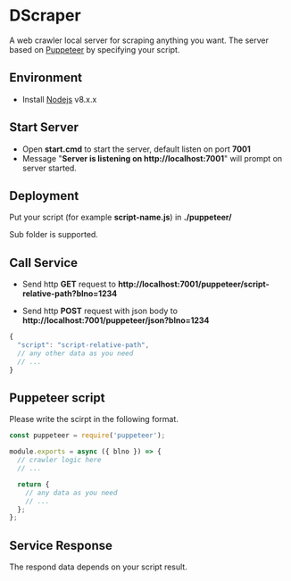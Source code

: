 # DScraper
A web crawler local server for scraping anything you want. The server based on [Puppeteer](https://github.com/GoogleChrome/puppeteer) by specifying your script.

Environment
------------
- Install [Nodejs](https://nodejs.org/) v8.x.x

Start Server
------------
- Open **start.cmd** to start the server, default listen on port **7001**
- Message "**Server is listening on http&#58;//localhost:7001**" will prompt on server started.

Deployment
------------
Put your script (for example **script-name.js**) in **./puppeteer/**

Sub folder is supported.

Call Service
------------
- Send http **GET** request to **http&#58;//localhost:7001/puppeteer/script-relative-path?blno=1234**

- Send http **POST** request with json body to **http&#58;//localhost:7001/puppeteer/json?blno=1234**
```js
{
  "script": "script-relative-path",
  // any other data as you need
  // ...
}
```

Puppeteer script
------------
Please write the scirpt in the following format.
```js
const puppeteer = require('puppeteer');

module.exports = async ({ blno }) => {
  // crawler logic here
  // ...

  return {
    // any data as you need
    // ...
  };
};

```

Service Response
------------
The respond data depends on your script result.
